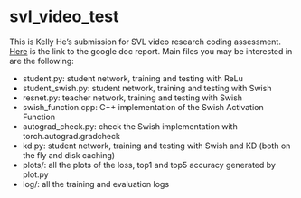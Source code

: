 # svl_video_test

This is Kelly He’s submission for SVL video research coding assessment. [Here](https://docs.google.com/document/d/1kWkoZbcsIklhWM9ORHZY4a1gSNI69jdmjC_t5Db1x78/edit?usp=sharing) is the link to the google doc report. Main files you may be interested in are the following:
- student.py: student network, training and testing with ReLu
- student_swish.py: student network, training and testing with Swish
- resnet.py: teacher network, training and testing with Swish
- swish_function.cpp: C++ implementation of the Swish Activation Function
- autograd_check.py: check the Swish implementation with torch.autograd.gradcheck
- kd.py: student network, training and testing with Swish and KD (both on the fly and disk caching)
- plots/: all the plots of the loss, top1 and top5 accuracy generated by plot.py
- log/: all the training and evaluation logs
